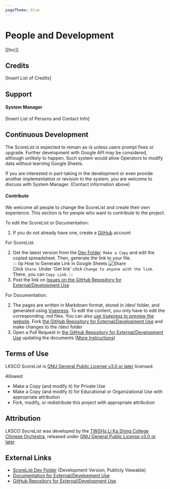 ```yaml
---
pageTheme: blue
---
```


# People and Development

[[toc]]

## Credits
[Insert List of Credits]

## Support
#### System Manager  
[Insert List of Persons and Contact Info]

## Continuous Development
The ScoreList is expected to remain as-is unless users prompt fixes or upgrade. Further development with Google API may be considered, although unlikely to happen. Such system would allow Operators to modify data without learning Google Sheets.  

If you are interested in part-taking in the development or even provide another implementation or revision to the system, you are welcome to discuss with System Manager. (Contact information above)  

#### Contribute
We welcome all people to change the ScoreList and create their own experience. This section is for people who want to contribute to the project.  

To edit the ScoreList or Documentation:  
1. If you do not already have one, create a [GitHub](https://github.com/) account  

For ScoreList:  

2. Get the latest version from the [Dev Folder](https://drive.google.com/drive/folders/1x9wOa3ts6RLCixqVR7FEHr3SGWd9rDQi?usp=sharing). `Make a Copy` and edit the copied spreadsheet. Then, generate the link to your file.  
    ::: tip How to Generate Link in Google Sheets
    ![Share](/dev/assets/img/share.png)  
    Click `Share`. Under 'Get link' click `Change to anyone with the link`. There, you can `Copy Link`.
    :::
3. Post the link on [Issues on the GitHub Repository for External/Development Use](https://github.com/lksco/dev/issues)  

For Documentation:  

2. The pages are written in Markdown format, stored in /dev/ folder, and generated using [Vuepress](https://vuepress.vuejs.org). To edit the content, you only have to edit the corresponding .md files. You can also [use Vuepress to preview the website](https://vuepress.vuejs.org/guide/getting-started.html). Fork [the GitHub Repository for External/Development Use](https://github.com/lksco/dev) and make changes to the /dev/ folder  
3. Open a Pull Request in [the GitHub Repository for External/Development Use](https://github.com/lksco/dev) updating the documents ([More Instructions](https://docs.github.com/en/github/collaborating-with-issues-and-pull-requests/creating-a-pull-request-from-a-fork))  

## Terms of Use
LKSCO ScoreList is [GNU General Public License v3.0 or later](https://www.gnu.org/licenses/gpl-3.0.en.html) licensed.  

Allowed:  
* Make a Copy (and modify it) for Private Use
* Make a Copy (and modify it) for Educational or Organizational Use with appropriate attribution
* Fork, modify, or redistribute this project with appropriate attribution

## Attribution
LKSCO SocreList was developed by the [TWGHs Li Ka Shing College Chinese Orchestra](https://lksco.github.io), released under [GNU General Public License v3.0 or later](https://www.gnu.org/licenses/gpl-3.0.en.html).

## External Links
* [ScoreList Dev Folder](https://drive.google.com/drive/folders/1x9wOa3ts6RLCixqVR7FEHr3SGWd9rDQi?usp=sharing) (Development Version, Publicly Viewable)
* [Documentation for External/Development Use](https://lksco.github.io/dev)
* [GitHub Repository for External/Development Use](https://github.com/lksco/dev)